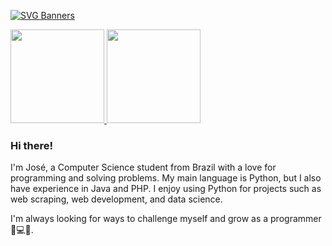 [![SVG Banners](https://svg-banners.vercel.app/api?type=typeWriter&text1=José%20Developer%20👨‍💻&width=800&height=400)](https://github.com/Akshay090/svg-banners)

<div align="left" style="display: inline_block">
  <a href="https://github.com/Augusto-Sant">
  <img height="150em" src="https://github-readme-stats.vercel.app/api?username=Augusto-Sant&show_icons=true&theme=dracula&include_all_commits=true&count_private=true"/>
  <img height="150em" src="https://github-readme-stats.vercel.app/api/top-langs/?username=Augusto-Sant&layout=compact&langs_count=7&theme=dracula"/>
  </a>
</div>

### Hi there! 
I'm José, a Computer Science student from Brazil with a love for programming and solving problems. My main language is Python, but I also have experience in Java and PHP. I enjoy using Python for projects such as web scraping, web development, and data science.

I'm always looking for ways to challenge myself and grow as a programmer 💪💻🚀.
